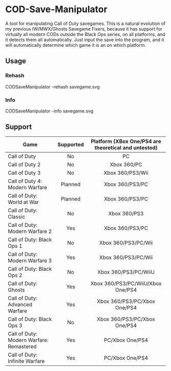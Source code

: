 # COD-Save-Manipulator
A tool for manipulating Call of Duty savegames. This is a natural evolution of my previous IW/MWX/Ghosts Savegame Fixers, because it has support for virtually all modern CODs outside the Black Ops series, on all platforms, and it detects them all automatically. Just input the save into the program, and it will automatically determine which game it is an on which platform.

## Usage
### Rehash

CODSaveManipulator -rehash savegame.svg


### Info

CODSaveManipulator -info savegame.svg

## Support
| Game        | Supported           | Platform (XBox One/PS4 are theoretical and untested) |
| ------------- |:-------------:| :--: |
| Call of Duty      | No | PC |
| Call of Duty 2      | No | Xbox 360/PC |
| Call of Duty 3      | No | Xbox 360/PS3/Wii |
| Call of Duty 4: Modern Warfare      | Planned | Xbox 360/PS3/PC |
| Call of Duty: World at War      | Planned | Xbox 360/PS3/PC |
| Call of Duty: Classic      | No | Xbox 360/PS3 |
| Call of Duty: Modern Warfare 2      | Yes | Xbox 360/PS3/PC |
| Call of Duty: Black Ops 1      | No | Xbox 360/PS3/PC/Wii |
| Call of Duty: Modern Warfare 3      | Yes      | Xbox 360/PS3/PC/Wii |
| Call of Duty: Black Ops 2      | No | Xbox 360/PS3/PC/WiiU |
| Call of Duty: Ghosts | Yes      | Xbox 360/PS3/PC/WiiU/Xbox One/PS4 |
| Call of Duty: Advanced Warfare | Yes      | Xbox 360/PS3/PC/Xbox One/PS4 |
| Call of Duty: Black Ops 3      | No | Xbox 360/PS3/PC/Xbox One/PS4
| Call of Duty: Modern Warfare: Remastered | Yes      | PC/Xbox One/PS4 |
| Call of Duty: Infinite Warfare | Yes      | PC/Xbox One/PS4 |
